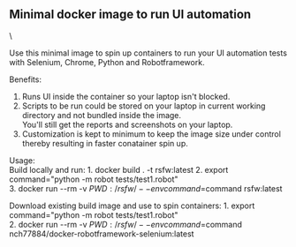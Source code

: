 

## Minimal docker image to run UI automation
\

Use this minimal image to spin up containers to run your UI automation tests with Selenium, Chrome, Python and Robotframework.

Benefits:
1. Runs UI inside the container so your laptop isn't blocked.
2. Scripts to be run could be stored on your laptop in current working directory and not bundled inside the image. \
You'll still get the reports and screenshots on your laptop.
3. Customization is kept to minimum to keep the image size under control thereby resulting in faster conatainer spin up.

Usage:\
Build locally and run: 
	1. docker build . -t rsfw:latest
	2. export command="python -m robot tests/test1.robot"\
	3. docker run --rm -v $PWD:/rsfw/  --env command=$command  rsfw:latest

Download existing build image and use to spin containers:
	1. export command="python -m robot tests/test1.robot"\
	2. docker run --rm -v $PWD:/rsfw/  --env command=$command  nch77884/docker-robotframework-selenium:latest
